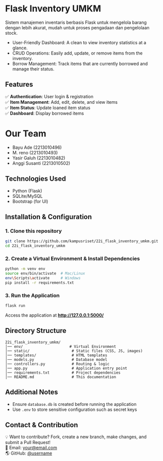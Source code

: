 # Flask Inventory UMKM

Sistem manajemen inventaris berbasis Flask untuk mengelola barang dengan lebih akurat, mudah untuk proses pengadaan dan pengelolaan stock.

- User-Friendly Dashboard: A clean to view inventory statistics at a glance.
- CRUD Operations: Easily add, update, or remove items from the inventory.
- Borrow Management: Track items that are currently borrowed and manage their status.


## Features

✅ **Authentication**: User login & registration  
✅ **Item Management**: Add, edit, delete, and view items  
✅ **Item Status**: Update loaned item status  
✅ **Dashboard**: Display borrowed items  

# Our Team

- Bayu Ade          (2213010496)
- M. reno           (2213010493)
- Yasir Galuh       (2213010482)
- Anggi Susanti     (2213010502)

## Technologies Used

- Python (Flask)  
- SQLite/MySQL  
- Bootstrap (for UI)  

## Installation & Configuration

### 1. Clone this repository
```bash
git clone https://github.com/kampusriset/22i_flask_inventory_umkm.git
cd 22i_flask_inventory_umkm
```

### 2. Create a Virtual Environment & Install Dependencies
```bash
python -m venv env  
source env/bin/activate  # Mac/Linux  
env\Scripts\activate     # Windows  
pip install -r requirements.txt  
```

### 3. Run the Application
```bash
flask run
```
Access the application at **http://127.0.0.1:5000/**

## Directory Structure

```
22i_flask_inventory_umkm/
│── env/                     # Virtual Environment
│── static/                   # Static files (CSS, JS, images)
│── templates/                # HTML templates
│── models.py                 # Database model
│── controllers.py            # Routing & logic
│── app.py                    # Application entry point
│── requirements.txt          # Project dependencies
│── README.md                 # This documentation
```

## Additional Notes

- Ensure `database.db` is created before running the application  
- Use `.env` to store sensitive configuration such as secret keys  

## Contact & Contribution

💡 Want to contribute? Fork, create a new branch, make changes, and submit a Pull Request!  
📩 Email: your@email.com  
🌎 GitHub: [@username](https://github.com/username)  
